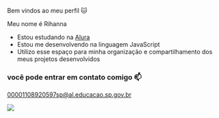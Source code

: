 Bem vindos ao meu perfil 🐱

Meu nome é Rihanna

- Estou estudando na [Alura](https://www.alura.com.br)
- Estou me desenvolvendo na linguagem JavaScript
- Utilizo esse espaço para minha organização e compartilhamento dos meus projetos desenvolvidos

 ### você pode entrar em contato comigo 📫
 
00001108920597sp@al.educacao.sp.gov.br


![](https://media.tenor.com/QUSMUwP4DX4AAAAi/plink-cat-blink.gif)
